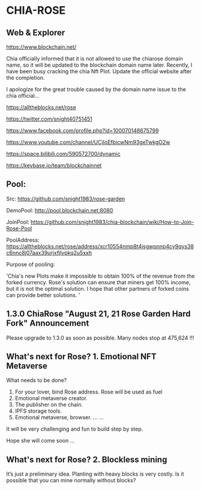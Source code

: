 # CHIA-ROSE

Web & Explorer
---
https://www.blockchain.net/

Chia officially informed that it is not allowed to use the chiarose domain name, so it will be updated to the blockchain domain name later. Recently, I have been busy cracking the chia Nft Plot. Update the official website after the completion.

I apologize for the great trouble caused by the domain name issue to the chia official... 

https://alltheblocks.net/rose

https://twitter.com/snight40751451

https://www.facebook.com/profile.php?id=100070148675799

https://www.youtube.com/channel/UCjIoEfbicwNm93geTwkgO2w

https://space.bilibili.com/590572700/dynamic

https://keybase.io/team/blockchainnet

Pool:
---
Src:      https://github.com/snight1983/rose-garden

DemoPool: http://pool.blockchain.net:8080

JoinPool: https://github.com/snight1983/chia-blockchain/wiki/How-to-Join-Rose-Pool

PoolAddress: https://alltheblocks.net/rose/address/xcr10554nmp8t4jsgwpnnp4cy9qys38c6nnc8j07aax39urjxfjlvpkq2u5xxh

Purpose of pooling: 

'Chia's new Plots make it impossible to obtain 100% of the revenue from the forked currency. Rose's solution can ensure that miners get 100% income, but it is not the optimal solution. I hope that other partners of forked coins can provide better solutions. '


1.3.0 ChiaRose "August 21, 21 Rose Garden Hard Fork" Announcement 
---
Please upgrade to 1.3.0 as soon as possible. Many nodes stop at 475,624 !!!


What's next for Rose?  1. Emotional NFT Metaverse  
---
What needs to be done?
1. For your lover, bind Rose address. Rose will be used as fuel
2. Emotional metaverse creator.
3. The publisher on the chain.
4. IPFS storage tools.
5. Emotional metaverse, browser.
... ...

It will be very challenging and fun to build step by step. 

Hope she will come soon ...

What's next for Rose? 2. Blockless mining
---
It’s just a preliminary idea. Planting with heavy blocks is very costly. Is it possible that you can mine normally without blocks?
